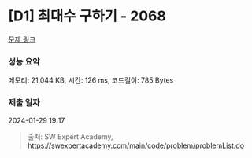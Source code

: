 # [D1] 최대수 구하기 - 2068 

[문제 링크](https://swexpertacademy.com/main/code/problem/problemDetail.do?contestProbId=AV5QQhbqA4QDFAUq) 

### 성능 요약

메모리: 21,044 KB, 시간: 126 ms, 코드길이: 785 Bytes

### 제출 일자

2024-01-29 19:17



> 출처: SW Expert Academy, https://swexpertacademy.com/main/code/problem/problemList.do